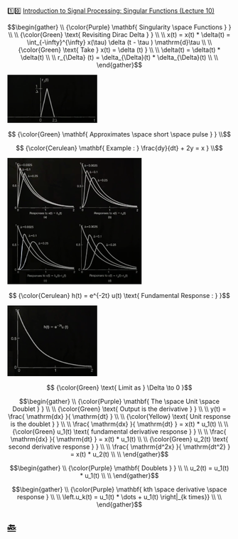 :one::zero: [Introduction to Signal Processing: Singular Functions (Lecture 10)](https://youtu.be/niz7zIaF0fU)

```math
\begin{gather}
   \\
   {\color{Purple} \mathbf{ Singularity \space Functions } } \\
    \\
   {\color{Green} \text{ Revisiting Dirac Delta } } \\
    \\
    x(t) = x(t) * \delta(t) = \int_{-\infty}^{\infty} x(\tau) \delta (t - \tau )  \mathrm{d}\tau  \\
    \\
   {\color{Green} \text{ Take } x(t) = \delta (t) } \\
    \\
    \delta(t) = \delta(t) * \delta(t)  \\
    \\
    r_{\Delta} (t) = \delta_{\Delta}(t) * \delta_{\Delta}(t)  \\
    \\
\end{gather}
```

<img src=images/singularity-function.png width=40% height=40% > </img>

```math
   {\color{Green} \mathbf{ Approximates \space short \space pulse } } \\
```

```math
   {\color{Cerulean} \mathbf{ Example : } \frac{dy}{dt} + 2y = x } \\
```


<img src=images/singularity-function-examples.png width=60% height=60% > </img>

```math
   {\color{Cerulean} h(t) = e^{-2t} u(t) \text{ Fundamental Response : }  }
```

<img src=images/singularity-function-h_t.png width=40% height=40% > </img>

```math
   {\color{Green} \text{ Limit as } \Delta \to 0 }
```

```math
\begin{gather}
   \\
   {\color{Purple} \mathbf{ The \space Unit \space Doublet } } \\
    \\
   {\color{Green} \text{ Output is the derivative } } \\
    \\
    y(t) = \frac{ \mathrm{dx} }{ \mathrm{dt} }  \\
    \\
   {\color{Yellow} \text{ Unit response is the doublet } } \\
    \\
    \frac{ \mathrm{dx} }{ \mathrm{dt} } = x(t) * u_1(t) \\
    \\
   {\color{Green} u_1(t) \text{ fundamental derivative response } } \\
    \\
    \frac{ \mathrm{dx} }{ \mathrm{dt} } = x(t) * u_1(t) \\
    \\
   {\color{Green} u_2(t) \text{ second derivative response } } \\
    \\
    \frac{ \mathrm{d^2x} }{ \mathrm{dt^2} } = x(t) * u_2(t) \\
    \\
\end{gather}
```

```math
\begin{gather}
   \\
   {\color{Purple} \mathbf{ Doublets } } \\
    \\
    u_2(t) = u_1(t) * u_1(t) \\
    \\
\end{gather}
```

```math
\begin{gather}
   \\
   {\color{Purple} \mathbf{ kth \space derivative \space response  } \\
    \\
    \left.u_k(t) = u_1(t) * \dots + u_1(t)  \right|_{k times}} \\ 
    \\
\end{gather}
```



## [:back: ](../#round_pushpin-signal-processing-an-introduction)
